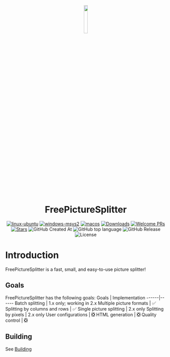 <div align=center>
<img src="res/FPS.ico" width="15%" height="15%">
<h1>FreePictureSplitter</h1>

[![linux-ubuntu](https://img.shields.io/github/actions/workflow/status/zxunge/FreePictureSplitter/linux-ubuntu.yml?style=flat-square&logo=linux)](https://github.com/zxunge/FreePictureSplitter/actions/workflows/linux-ubuntu.yml)
[![windows-msys2](https://img.shields.io/github/actions/workflow/status/zxunge/FreePictureSplitter/windows-msys2.yml?style=flat-square&logo=windows)](https://github.com/zxunge/FreePictureSplitter/actions/workflows/windows-msys2.yml)
[![macos](https://img.shields.io/github/actions/workflow/status/zxunge/FreePictureSplitter/macos.yml?style=flat-square&logo=apple)](https://github.com/zxunge/FreePictureSplitter/actions/workflows/macos.yml)
[![Downloads](https://img.shields.io/github/downloads/zxunge/FreePictureSplitter/total.svg?maxAge=2592001&style=flat-square)](https://github.com/zxunge/FreePictureSplitter/releases/)
[![Welcome PRs](https://img.shields.io/badge/PRs-welcome-brightgreen.svg?style=flat-square)](https://github.com/zxunge/FreePictureSplitter/pulls)
[![Stars](https://img.shields.io/github/stars/zxunge/FreePictureSplitter?style=flat-square)](https://github.com/zxunge/FreePictureSplitter/stargazers)
<img alt="GitHub Created At" src="https://img.shields.io/github/created-at/zxunge/FreePictureSplitter?style=flat-square" />
<img alt="GitHub top language" src="https://img.shields.io/github/languages/top/zxunge/FreePictureSplitter?style=flat-square" />
<img alt="GitHub Release" src="https://img.shields.io/github/v/release/zxunge/FreePictureSplitter?style=flat-square" />
<img alt="License" src="https://img.shields.io/github/license/zxunge/FreePictureSplitter?style=flat-square" />
</div>

# Introduction
FreePictureSplitter is a fast, small, and easy-to-use picture splitter!

## Goals 
FreePictureSplitter has the following goals:
Goals | Implementation
------|------
Batch splitting | 1.x only; working in 2.x
Multiple picture formats | ✅
Splitting by columns and rows | ✅
Single picture splitting | 2.x only
Splitting by pixels | 2.x only
User configurations | ❎
HTML generation | ❎
Quality control | ❎

## Building
See [Building](docs/build.md)
